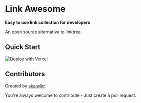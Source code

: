 # Link Awesome

**Easy to use link collection for developers**

An open source alternative to linktree.

## Quick Start
[![Deploy with Vercel](https://vercel.com/button)](https://vercel.com/new/clone?repository-url=https%3A%2F%2Fgithub.com%2Fskaiwlkr%2Flink-awesome)

## Contributors
Created by [skaiwlkr](https://skaiwlkr.com).

You're always welcome to contribute - Just create a pull request.